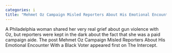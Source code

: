 ```yaml
---
categories: i
title: "Mehmet Oz Campaign Misled Reporters About His Emotional Encounter With a Black Voter"
---
```

A Philadelphia woman shared her very real grief about gun violence with Oz, but reporters were kept in the dark about the fact that she was a paid campaign aide.
The post Mehmet Oz Campaign Misled Reporters About His Emotional Encounter With a Black Voter appeared first on The Intercept.
